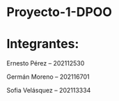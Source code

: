 # Proyecto-1-DPOO

# Integrantes:

Ernesto Pérez – 202112530

Germán Moreno – 202116701

Sofia Velásquez – 202113334
